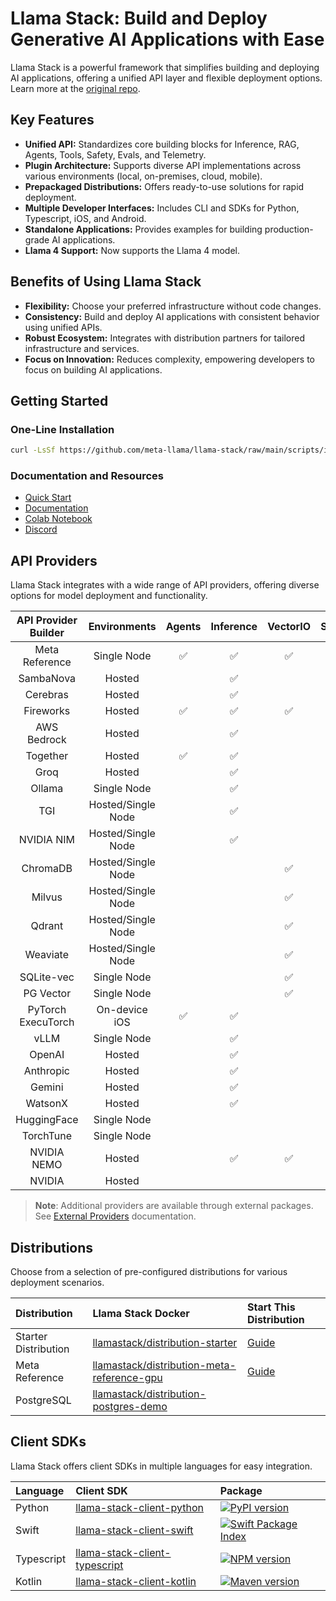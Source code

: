 # Llama Stack: Build and Deploy Generative AI Applications with Ease

Llama Stack is a powerful framework that simplifies building and deploying AI applications, offering a unified API layer and flexible deployment options. Learn more at the [original repo](https://github.com/meta-llama/llama-stack).

## Key Features

*   **Unified API:** Standardizes core building blocks for Inference, RAG, Agents, Tools, Safety, Evals, and Telemetry.
*   **Plugin Architecture:** Supports diverse API implementations across various environments (local, on-premises, cloud, mobile).
*   **Prepackaged Distributions:** Offers ready-to-use solutions for rapid deployment.
*   **Multiple Developer Interfaces:** Includes CLI and SDKs for Python, Typescript, iOS, and Android.
*   **Standalone Applications:** Provides examples for building production-grade AI applications.
*   **Llama 4 Support:** Now supports the Llama 4 model.

## Benefits of Using Llama Stack

*   **Flexibility:** Choose your preferred infrastructure without code changes.
*   **Consistency:** Build and deploy AI applications with consistent behavior using unified APIs.
*   **Robust Ecosystem:** Integrates with distribution partners for tailored infrastructure and services.
*   **Focus on Innovation:** Reduces complexity, empowering developers to focus on building AI applications.

## Getting Started

### One-Line Installation

```bash
curl -LsSf https://github.com/meta-llama/llama-stack/raw/main/scripts/install.sh | bash
```

### Documentation and Resources

*   [Quick Start](https://llama-stack.readthedocs.io/en/latest/getting_started/index.html)
*   [Documentation](https://llama-stack.readthedocs.io/en/latest/index.html)
*   [Colab Notebook](./docs/getting_started.ipynb)
*   [Discord](https://discord.gg/llama-stack)

## API Providers

Llama Stack integrates with a wide range of API providers, offering diverse options for model deployment and functionality.

| API Provider Builder | Environments | Agents | Inference | VectorIO | Safety | Telemetry | Post Training | Eval | DatasetIO |
|:--------------------:|:------------:|:------:|:---------:|:--------:|:------:|:---------:|:-------------:|:----:|:--------:|
|    Meta Reference    | Single Node | ✅ | ✅ | ✅ | ✅ | ✅ | ✅ | ✅ | ✅ |
|      SambaNova       | Hosted | | ✅ | | ✅ | | | | |
|       Cerebras       | Hosted | | ✅ | | | | | | |
|      Fireworks       | Hosted | ✅ | ✅ | ✅ | | | | | |
|     AWS Bedrock      | Hosted | | ✅ | | ✅ | | | | |
|       Together       | Hosted | ✅ | ✅ | | ✅ | | | | |
|         Groq         | Hosted | | ✅ | | | | | | |
|        Ollama        | Single Node | | ✅ | | | | | | |
|         TGI          | Hosted/Single Node | | ✅ | | | | | | |
|      NVIDIA NIM      | Hosted/Single Node | | ✅ | | ✅ | | | | |
|       ChromaDB       | Hosted/Single Node | | | ✅ | | | | | |
|        Milvus        | Hosted/Single Node | | | ✅ | | | | | |
|        Qdrant        | Hosted/Single Node | | | ✅ | | | | | |
|       Weaviate       | Hosted/Single Node | | | ✅ | | | | | |
|      SQLite-vec      | Single Node | | | ✅ | | | | | |
|      PG Vector       | Single Node | | | ✅ | | | | | |
|  PyTorch ExecuTorch  | On-device iOS | ✅ | ✅ | | | | | | |
|         vLLM         | Single Node | | ✅ | | | | | | |
|        OpenAI        | Hosted | | ✅ | | | | | | |
|      Anthropic       | Hosted | | ✅ | | | | | | |
|        Gemini        | Hosted | | ✅ | | | | | | |
|       WatsonX        | Hosted | | ✅ | | | | | | |
|     HuggingFace      | Single Node | | | | | | ✅ | | ✅ |
|      TorchTune       | Single Node | | | | | | ✅ | | |
|     NVIDIA NEMO      | Hosted | | ✅ | ✅ | | | ✅ | ✅ | ✅ |
|        NVIDIA        | Hosted | | | | | | ✅ | ✅ | ✅ |

>   **Note**: Additional providers are available through external packages. See [External Providers](https://llama-stack.readthedocs.io/en/latest/providers/external.html) documentation.

## Distributions

Choose from a selection of pre-configured distributions for various deployment scenarios.

| Distribution               | Llama Stack Docker                                                                            | Start This Distribution                                                                                                  |
| :------------------------- | :--------------------------------------------------------------------------------------------- | :------------------------------------------------------------------------------------------------------------------------ |
| Starter Distribution       | [llamastack/distribution-starter](https://hub.docker.com/repository/docker/llamastack/distribution-starter/general)      | [Guide](https://llama-stack.readthedocs.io/en/latest/distributions/self_hosted_distro/starter.html)      |
| Meta Reference             | [llamastack/distribution-meta-reference-gpu](https://hub.docker.com/repository/docker/llamastack/distribution-meta-reference-gpu/general) | [Guide](https://llama-stack.readthedocs.io/en/latest/distributions/self_hosted_distro/meta-reference-gpu.html) |
| PostgreSQL       | [llamastack/distribution-postgres-demo](https://hub.docker.com/repository/docker/llamastack/distribution-postgres-demo/general)                |                  |

## Client SDKs

Llama Stack offers client SDKs in multiple languages for easy integration.

| Language   | Client SDK                                                      | Package                                                                   |
| :--------- | :-------------------------------------------------------------- | :------------------------------------------------------------------------ |
| Python     | [llama-stack-client-python](https://github.com/meta-llama/llama-stack-client-python) | [![PyPI version](https://img.shields.io/pypi/v/llama_stack_client.svg)](https://pypi.org/project/llama_stack_client/) |
| Swift      | [llama-stack-client-swift](https://github.com/meta-llama/llama-stack-client-swift)    | [![Swift Package Index](https://img.shields.io/endpoint?url=https%3A%2F%2Fswiftpackageindex.com%2Fapi%2Fpackages%2Fmeta-llama%2Fllama-stack-client-swift%2Fbadge%3Ftype%3Dswift-versions)](https://swiftpackageindex.com/meta-llama/llama-stack-client-swift) |
| Typescript | [llama-stack-client-typescript](https://github.com/meta-llama/llama-stack-client-typescript) | [![NPM version](https://img.shields.io/npm/v/llama-stack-client.svg)](https://npmjs.org/package/llama-stack-client)   |
| Kotlin     | [llama-stack-client-kotlin](https://github.com/meta-llama/llama-stack-client-kotlin)   | [![Maven version](https://img.shields.io/maven-central/v/com.llama.llamastack/llama-stack-client-kotlin)](https://central.sonatype.com/artifact/com.llama.llamastack/llama-stack-client-kotlin) |